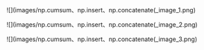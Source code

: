 ![](images/np.cumsum、np.insert、np.concatenate(_image_1.png)

![](images/np.cumsum、np.insert、np.concatenate(_image_2.png)

![](images/np.cumsum、np.insert、np.concatenate(_image_3.png)